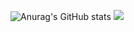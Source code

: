 ![Anurag's GitHub stats](https://github-readme-stats.vercel.app/api?username=Nokskiy&show_icons=true&theme=radical)
![](http://github-profile-summary-cards.vercel.app/api/cards/most-commit-language?username=Nokskiy&theme=tokyonight) 
